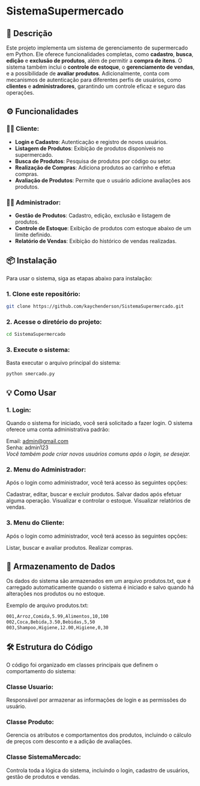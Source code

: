 # SistemaSupermercado

## 🛒 Descrição

Este projeto implementa um sistema de gerenciamento de supermercado em Python. Ele oferece funcionalidades completas, como **cadastro**, **busca**, **edição** e **exclusão de produtos**, além de permitir a **compra de itens**. O sistema também inclui o **controle de estoque**, o **gerenciamento de vendas**, e a possibilidade de **avaliar produtos**. Adicionalmente, conta com mecanismos de autenticação para diferentes perfis de usuários, como **clientes** e **administradores**, garantindo um controle eficaz e seguro das operações.

## ⚙ Funcionalidades

### 🙋‍♂️ **Cliente:**
- **Login e Cadastro**: Autenticação e registro de novos usuários.
- **Listagem de Produtos**: Exibição de produtos disponíveis no supermercado.
- **Busca de Produtos**: Pesquisa de produtos por código ou setor.
- **Realização de Compras**: Adiciona produtos ao carrinho e efetua compras.
- **Avaliação de Produtos**: Permite que o usuário adicione avaliações aos produtos.

### 👨‍💼 **Administrador:**
- **Gestão de Produtos**: Cadastro, edição, exclusão e listagem de produtos.
- **Controle de Estoque**: Exibição de produtos com estoque abaixo de um limite definido.
- **Relatório de Vendas**: Exibição do histórico de vendas realizadas.

## 📦 Instalação

Para usar o sistema, siga as etapas abaixo para instalação:

### 1. **Clone este repositório:**

```bash
git clone https://github.com/kaychenderson/SistemaSupermercado.git
```

### 2. Acesse o diretório do projeto:
```bash
cd SistemaSupermercado
```

### 3. Execute o sistema:
Basta executar o arquivo principal do sistema:

```bash
python smercado.py
```
## 💡 Como Usar

### 1. Login:

Quando o sistema for iniciado, você será solicitado a fazer login. O sistema oferece uma conta administrativa padrão:

Email: admin@gmail.com            
Senha: admin123                 
*Você também pode criar novos usuários comuns após o login, se desejar.*            

### 2. Menu do Administrador:
Após o login como administrador, você terá acesso às seguintes opções:

Cadastrar, editar, buscar e excluir produtos.
Salvar dados após efetuar alguma operação.
Visualizar e controlar o estoque.
Visualizar relatórios de vendas.

### 3. Menu do Cliente:
Após o login como administrador, você terá acesso às seguintes opções:

Listar, buscar e avaliar produtos.
Realizar compras.

## 💾 Armazenamento de Dados
Os dados do sistema são armazenados em um arquivo produtos.txt, que é carregado automaticamente quando o sistema é iniciado e salvo quando há alterações nos produtos ou no estoque.

Exemplo de arquivo produtos.txt:
```bash
001,Arroz,Comida,5.99,Alimentos,10,100
002,Coca,Bebida,3.50,Bebidas,5,50
003,Shampoo,Higiene,12.00,Higiene,0,30
```

## 🛠️ Estrutura do Código
O código foi organizado em classes principais que definem o comportamento do sistema:

### Classe Usuario: 
Responsável por armazenar as informações de login e as permissões do usuário.
### Classe Produto: 
Gerencia os atributos e comportamentos dos produtos, incluindo o cálculo de preços com desconto e a adição de avaliações.
### Classe SistemaMercado: 
Controla toda a lógica do sistema, incluindo o login, cadastro de usuários, gestão de produtos e vendas.
